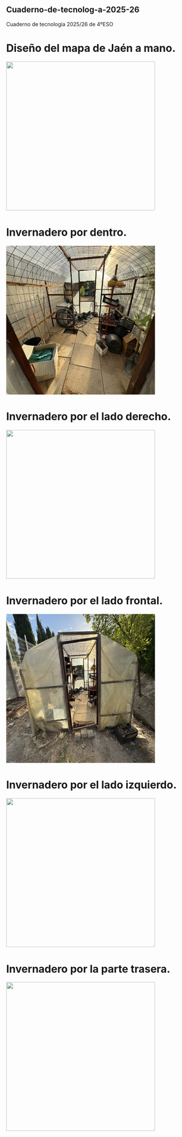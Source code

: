 ## Cuaderno-de-tecnolog-a-2025-26
Cuaderno de tecnología 2025/26 de 4ºESO

# Diseño del mapa de Jaén a mano.
 
<img src="imagenes/IMG_7925.jpg" width="400" height="400"/> </p>
<p align="center">

# Invernadero por dentro.
  
<img src="imagenes/IMG_7743.jpg" width="400" height="400"/> </p>
<p align="center">

# Invernadero por el lado derecho.

<img src="imagenes/IMG_7742.jpg" width="400" height="400"/> </p>
<p align="center">

# Invernadero por el lado frontal.

<img src="imagenes/IMG_7741.jpg" width="400" height="400"/> </p>
<p align="center">
 
# Invernadero por el lado izquierdo.

<img src="imagenes/IMG_7740.jpg" width="400" height="400"/> </p>
<p align="center">

# Invernadero por la parte trasera.

<img src="imagenes/IMG_7739.jpg" width="400" height="400"/> </p>
<p align="center">
